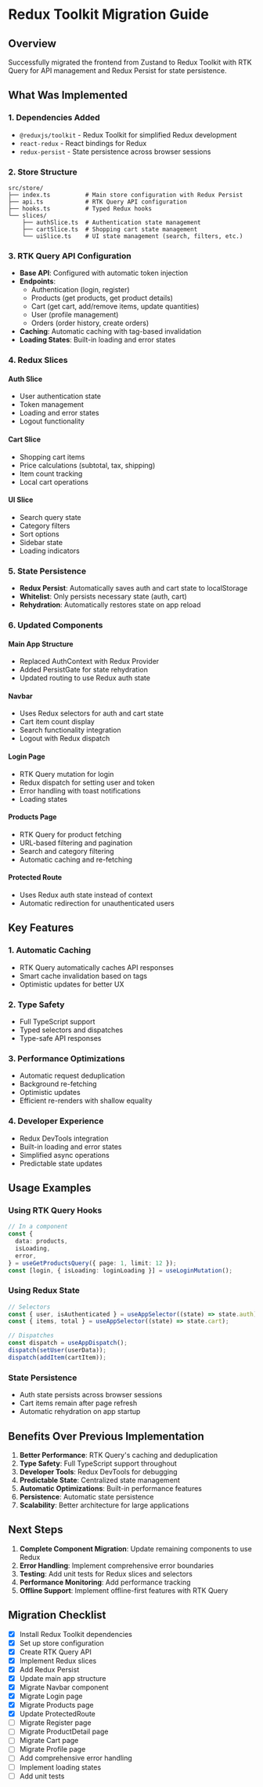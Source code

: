 # Redux Toolkit Migration Guide

## Overview

Successfully migrated the frontend from Zustand to Redux Toolkit with RTK Query for API management and Redux Persist for state persistence.

## What Was Implemented

### 1. Dependencies Added

- `@reduxjs/toolkit` - Redux Toolkit for simplified Redux development
- `react-redux` - React bindings for Redux
- `redux-persist` - State persistence across browser sessions

### 2. Store Structure

```
src/store/
├── index.ts          # Main store configuration with Redux Persist
├── api.ts            # RTK Query API configuration
├── hooks.ts          # Typed Redux hooks
└── slices/
    ├── authSlice.ts  # Authentication state management
    ├── cartSlice.ts  # Shopping cart state management
    └── uiSlice.ts    # UI state management (search, filters, etc.)
```

### 3. RTK Query API Configuration

- **Base API**: Configured with automatic token injection
- **Endpoints**:
  - Authentication (login, register)
  - Products (get products, get product details)
  - Cart (get cart, add/remove items, update quantities)
  - User (profile management)
  - Orders (order history, create orders)
- **Caching**: Automatic caching with tag-based invalidation
- **Loading States**: Built-in loading and error states

### 4. Redux Slices

#### Auth Slice

- User authentication state
- Token management
- Loading and error states
- Logout functionality

#### Cart Slice

- Shopping cart items
- Price calculations (subtotal, tax, shipping)
- Item count tracking
- Local cart operations

#### UI Slice

- Search query state
- Category filters
- Sort options
- Sidebar state
- Loading indicators

### 5. State Persistence

- **Redux Persist**: Automatically saves auth and cart state to localStorage
- **Whitelist**: Only persists necessary state (auth, cart)
- **Rehydration**: Automatically restores state on app reload

### 6. Updated Components

#### Main App Structure

- Replaced AuthContext with Redux Provider
- Added PersistGate for state rehydration
- Updated routing to use Redux auth state

#### Navbar

- Uses Redux selectors for auth and cart state
- Cart item count display
- Search functionality integration
- Logout with Redux dispatch

#### Login Page

- RTK Query mutation for login
- Redux dispatch for setting user and token
- Error handling with toast notifications
- Loading states

#### Products Page

- RTK Query for product fetching
- URL-based filtering and pagination
- Search and category filtering
- Automatic caching and re-fetching

#### Protected Route

- Uses Redux auth state instead of context
- Automatic redirection for unauthenticated users

## Key Features

### 1. Automatic Caching

- RTK Query automatically caches API responses
- Smart cache invalidation based on tags
- Optimistic updates for better UX

### 2. Type Safety

- Full TypeScript support
- Typed selectors and dispatches
- Type-safe API responses

### 3. Performance Optimizations

- Automatic request deduplication
- Background re-fetching
- Optimistic updates
- Efficient re-renders with shallow equality

### 4. Developer Experience

- Redux DevTools integration
- Built-in loading and error states
- Simplified async operations
- Predictable state updates

## Usage Examples

### Using RTK Query Hooks

```typescript
// In a component
const {
  data: products,
  isLoading,
  error,
} = useGetProductsQuery({ page: 1, limit: 12 });
const [login, { isLoading: loginLoading }] = useLoginMutation();
```

### Using Redux State

```typescript
// Selectors
const { user, isAuthenticated } = useAppSelector((state) => state.auth);
const { items, total } = useAppSelector((state) => state.cart);

// Dispatches
const dispatch = useAppDispatch();
dispatch(setUser(userData));
dispatch(addItem(cartItem));
```

### State Persistence

- Auth state persists across browser sessions
- Cart items remain after page refresh
- Automatic rehydration on app startup

## Benefits Over Previous Implementation

1. **Better Performance**: RTK Query's caching and deduplication
2. **Type Safety**: Full TypeScript support throughout
3. **Developer Tools**: Redux DevTools for debugging
4. **Predictable State**: Centralized state management
5. **Automatic Optimizations**: Built-in performance features
6. **Persistence**: Automatic state persistence
7. **Scalability**: Better architecture for large applications

## Next Steps

1. **Complete Component Migration**: Update remaining components to use Redux
2. **Error Handling**: Implement comprehensive error boundaries
3. **Testing**: Add unit tests for Redux slices and selectors
4. **Performance Monitoring**: Add performance tracking
5. **Offline Support**: Implement offline-first features with RTK Query

## Migration Checklist

- [x] Install Redux Toolkit dependencies
- [x] Set up store configuration
- [x] Create RTK Query API
- [x] Implement Redux slices
- [x] Add Redux Persist
- [x] Update main app structure
- [x] Migrate Navbar component
- [x] Migrate Login page
- [x] Migrate Products page
- [x] Update ProtectedRoute
- [ ] Migrate Register page
- [ ] Migrate ProductDetail page
- [ ] Migrate Cart page
- [ ] Migrate Profile page
- [ ] Add comprehensive error handling
- [ ] Implement loading states
- [ ] Add unit tests
